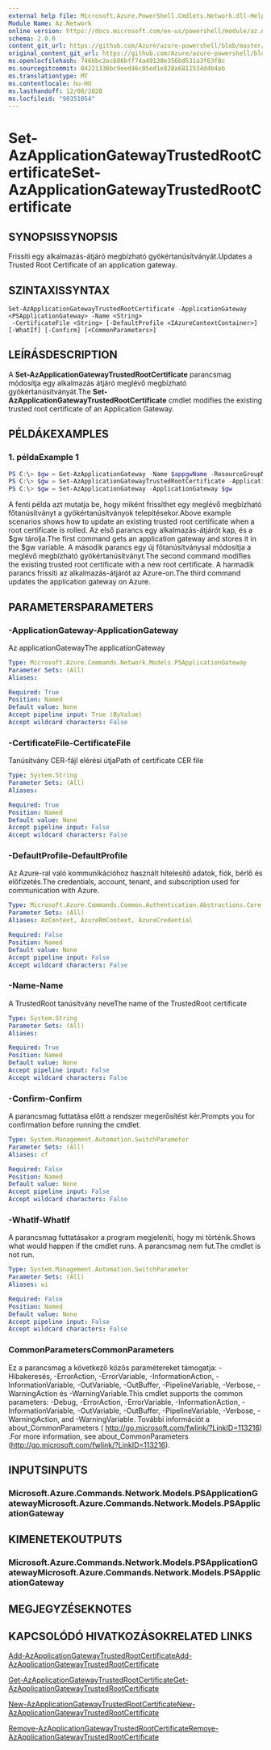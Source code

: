 ```yaml
---
external help file: Microsoft.Azure.PowerShell.Cmdlets.Network.dll-Help.xml
Module Name: Az.Network
online version: https://docs.microsoft.com/en-us/powershell/module/az.network/set-azapplicationgatewaytrustedrootcertificate
schema: 2.0.0
content_git_url: https://github.com/Azure/azure-powershell/blob/master/src/Network/Network/help/Set-AzApplicationGatewayTrustedRootCertificate.md
original_content_git_url: https://github.com/Azure/azure-powershell/blob/master/src/Network/Network/help/Set-AzApplicationGatewayTrustedRootCertificate.md
ms.openlocfilehash: 746bbc2ec606bff74a49130e356bd531a3f63f8c
ms.sourcegitcommit: 04221336bc9eed46c05ed1e828a6811534d4b4ab
ms.translationtype: MT
ms.contentlocale: hu-HU
ms.lasthandoff: 12/08/2020
ms.locfileid: "98351054"
---
```

# <span data-ttu-id="bbd27-101">Set-AzApplicationGatewayTrustedRootCertificate</span><span class="sxs-lookup"><span data-stu-id="bbd27-101">Set-AzApplicationGatewayTrustedRootCertificate</span></span>

## <span data-ttu-id="bbd27-102">SYNOPSIS</span><span class="sxs-lookup"><span data-stu-id="bbd27-102">SYNOPSIS</span></span>
<span data-ttu-id="bbd27-103">Frissíti egy alkalmazás-átjáró megbízható gyökértanúsítványát.</span><span class="sxs-lookup"><span data-stu-id="bbd27-103">Updates a Trusted Root Certificate of an application gateway.</span></span>

## <span data-ttu-id="bbd27-104">SZINTAXIS</span><span class="sxs-lookup"><span data-stu-id="bbd27-104">SYNTAX</span></span>

```
Set-AzApplicationGatewayTrustedRootCertificate -ApplicationGateway <PSApplicationGateway> -Name <String>
 -CertificateFile <String> [-DefaultProfile <IAzureContextContainer>] [-WhatIf] [-Confirm] [<CommonParameters>]
```

## <span data-ttu-id="bbd27-105">LEÍRÁS</span><span class="sxs-lookup"><span data-stu-id="bbd27-105">DESCRIPTION</span></span>
<span data-ttu-id="bbd27-106">A **Set-AzApplicationGatewayTrustedRootCertificate** parancsmag módosítja egy alkalmazás átjáró meglévő megbízható gyökértanúsítványát.</span><span class="sxs-lookup"><span data-stu-id="bbd27-106">The **Set-AzApplicationGatewayTrustedRootCertificate** cmdlet modifies the existing trusted root certificate of an Application Gateway.</span></span>

## <span data-ttu-id="bbd27-107">PÉLDÁK</span><span class="sxs-lookup"><span data-stu-id="bbd27-107">EXAMPLES</span></span>

### <span data-ttu-id="bbd27-108">1. példa</span><span class="sxs-lookup"><span data-stu-id="bbd27-108">Example 1</span></span>
```powershell
PS C:\> $gw = Get-AzApplicationGateway -Name $appgwName -ResourceGroupName $resgpName
PS C:\> $gw = Set-AzApplicationGatewayTrustedRootCertificate -ApplicationGateway $gw -Name $certName --CertificateFile ".\rootCAUpdated.cer"
PS C:\> $gw = Set-AzApplicationGateway -ApplicationGateway $gw
```

<span data-ttu-id="bbd27-109">A fenti példa azt mutatja be, hogy miként frissíthet egy meglévő megbízható főtanúsítványt a gyökértanúsítványok telepítésekor.</span><span class="sxs-lookup"><span data-stu-id="bbd27-109">Above example scenarios shows how to update an existing trusted root certificate when a root certificate is rolled.</span></span>
<span data-ttu-id="bbd27-110">Az első parancs egy alkalmazás-átjárót kap, és a $gw tárolja.</span><span class="sxs-lookup"><span data-stu-id="bbd27-110">The first command gets an application gateway and stores it in the $gw variable.</span></span>
<span data-ttu-id="bbd27-111">A második parancs egy új főtanúsítványsal módosítja a meglévő megbízható gyökértanúsítványt.</span><span class="sxs-lookup"><span data-stu-id="bbd27-111">The second command modifies the existing trusted root certificate with a new root certificate.</span></span>
<span data-ttu-id="bbd27-112">A harmadik parancs frissíti az alkalmazás-átjárót az Azure-on.</span><span class="sxs-lookup"><span data-stu-id="bbd27-112">The third command updates the application gateway on Azure.</span></span>

## <span data-ttu-id="bbd27-113">PARAMETERS</span><span class="sxs-lookup"><span data-stu-id="bbd27-113">PARAMETERS</span></span>

### <span data-ttu-id="bbd27-114">-ApplicationGateway</span><span class="sxs-lookup"><span data-stu-id="bbd27-114">-ApplicationGateway</span></span>
<span data-ttu-id="bbd27-115">Az applicationGateway</span><span class="sxs-lookup"><span data-stu-id="bbd27-115">The applicationGateway</span></span>

```yaml
Type: Microsoft.Azure.Commands.Network.Models.PSApplicationGateway
Parameter Sets: (All)
Aliases:

Required: True
Position: Named
Default value: None
Accept pipeline input: True (ByValue)
Accept wildcard characters: False
```

### <span data-ttu-id="bbd27-116">-CertificateFile</span><span class="sxs-lookup"><span data-stu-id="bbd27-116">-CertificateFile</span></span>
<span data-ttu-id="bbd27-117">Tanúsítvány CER-fájl elérési útja</span><span class="sxs-lookup"><span data-stu-id="bbd27-117">Path of certificate CER file</span></span>

```yaml
Type: System.String
Parameter Sets: (All)
Aliases:

Required: True
Position: Named
Default value: None
Accept pipeline input: False
Accept wildcard characters: False
```

### <span data-ttu-id="bbd27-118">-DefaultProfile</span><span class="sxs-lookup"><span data-stu-id="bbd27-118">-DefaultProfile</span></span>
<span data-ttu-id="bbd27-119">Az Azure-ral való kommunikációhoz használt hitelesítő adatok, fiók, bérlő és előfizetés.</span><span class="sxs-lookup"><span data-stu-id="bbd27-119">The credentials, account, tenant, and subscription used for communication with Azure.</span></span>

```yaml
Type: Microsoft.Azure.Commands.Common.Authentication.Abstractions.Core.IAzureContextContainer
Parameter Sets: (All)
Aliases: AzContext, AzureRmContext, AzureCredential

Required: False
Position: Named
Default value: None
Accept pipeline input: False
Accept wildcard characters: False
```

### <span data-ttu-id="bbd27-120">-Name</span><span class="sxs-lookup"><span data-stu-id="bbd27-120">-Name</span></span>
<span data-ttu-id="bbd27-121">A TrustedRoot tanúsítvány neve</span><span class="sxs-lookup"><span data-stu-id="bbd27-121">The name of the TrustedRoot certificate</span></span>

```yaml
Type: System.String
Parameter Sets: (All)
Aliases:

Required: True
Position: Named
Default value: None
Accept pipeline input: False
Accept wildcard characters: False
```

### <span data-ttu-id="bbd27-122">-Confirm</span><span class="sxs-lookup"><span data-stu-id="bbd27-122">-Confirm</span></span>
<span data-ttu-id="bbd27-123">A parancsmag futtatása előtt a rendszer megerősítést kér.</span><span class="sxs-lookup"><span data-stu-id="bbd27-123">Prompts you for confirmation before running the cmdlet.</span></span>

```yaml
Type: System.Management.Automation.SwitchParameter
Parameter Sets: (All)
Aliases: cf

Required: False
Position: Named
Default value: None
Accept pipeline input: False
Accept wildcard characters: False
```

### <span data-ttu-id="bbd27-124">-WhatIf</span><span class="sxs-lookup"><span data-stu-id="bbd27-124">-WhatIf</span></span>
<span data-ttu-id="bbd27-125">A parancsmag futtatásakor a program megjeleníti, hogy mi történik.</span><span class="sxs-lookup"><span data-stu-id="bbd27-125">Shows what would happen if the cmdlet runs.</span></span>
<span data-ttu-id="bbd27-126">A parancsmag nem fut.</span><span class="sxs-lookup"><span data-stu-id="bbd27-126">The cmdlet is not run.</span></span>

```yaml
Type: System.Management.Automation.SwitchParameter
Parameter Sets: (All)
Aliases: wi

Required: False
Position: Named
Default value: None
Accept pipeline input: False
Accept wildcard characters: False
```

### <span data-ttu-id="bbd27-127">CommonParameters</span><span class="sxs-lookup"><span data-stu-id="bbd27-127">CommonParameters</span></span>
<span data-ttu-id="bbd27-128">Ez a parancsmag a következő közös paramétereket támogatja: -Hibakeresés, -ErrorAction, -ErrorVariable, -InformationAction, -InformationVariable, -OutVariable, -OutBuffer, -PipelineVariable, -Verbose, -WarningAction és -WarningVariable.</span><span class="sxs-lookup"><span data-stu-id="bbd27-128">This cmdlet supports the common parameters: -Debug, -ErrorAction, -ErrorVariable, -InformationAction, -InformationVariable, -OutVariable, -OutBuffer, -PipelineVariable, -Verbose, -WarningAction, and -WarningVariable.</span></span> <span data-ttu-id="bbd27-129">További információt a about_CommonParameters ( http://go.microsoft.com/fwlink/?LinkID=113216) .</span><span class="sxs-lookup"><span data-stu-id="bbd27-129">For more information, see about_CommonParameters (http://go.microsoft.com/fwlink/?LinkID=113216).</span></span>

## <span data-ttu-id="bbd27-130">INPUTS</span><span class="sxs-lookup"><span data-stu-id="bbd27-130">INPUTS</span></span>

### <span data-ttu-id="bbd27-131">Microsoft.Azure.Commands.Network.Models.PSApplicationGateway</span><span class="sxs-lookup"><span data-stu-id="bbd27-131">Microsoft.Azure.Commands.Network.Models.PSApplicationGateway</span></span>

## <span data-ttu-id="bbd27-132">KIMENETEK</span><span class="sxs-lookup"><span data-stu-id="bbd27-132">OUTPUTS</span></span>

### <span data-ttu-id="bbd27-133">Microsoft.Azure.Commands.Network.Models.PSApplicationGateway</span><span class="sxs-lookup"><span data-stu-id="bbd27-133">Microsoft.Azure.Commands.Network.Models.PSApplicationGateway</span></span>

## <span data-ttu-id="bbd27-134">MEGJEGYZÉSEK</span><span class="sxs-lookup"><span data-stu-id="bbd27-134">NOTES</span></span>

## <span data-ttu-id="bbd27-135">KAPCSOLÓDÓ HIVATKOZÁSOK</span><span class="sxs-lookup"><span data-stu-id="bbd27-135">RELATED LINKS</span></span>

[<span data-ttu-id="bbd27-136">Add-AzApplicationGatewayTrustedRootCertificate</span><span class="sxs-lookup"><span data-stu-id="bbd27-136">Add-AzApplicationGatewayTrustedRootCertificate</span></span>](./Add-AzApplicationGatewayTrustedRootCertificate.md)

[<span data-ttu-id="bbd27-137">Get-AzApplicationGatewayTrustedRootCertificate</span><span class="sxs-lookup"><span data-stu-id="bbd27-137">Get-AzApplicationGatewayTrustedRootCertificate</span></span>](./Get-AzApplicationGatewayTrustedRootCertificate.md)

[<span data-ttu-id="bbd27-138">New-AzApplicationGatewayTrustedRootCertificate</span><span class="sxs-lookup"><span data-stu-id="bbd27-138">New-AzApplicationGatewayTrustedRootCertificate</span></span>](./New-AzApplicationGatewayTrustedRootCertificate.md)

[<span data-ttu-id="bbd27-139">Remove-AzApplicationGatewayTrustedRootCertificate</span><span class="sxs-lookup"><span data-stu-id="bbd27-139">Remove-AzApplicationGatewayTrustedRootCertificate</span></span>](./Remove-AzApplicationGatewayTrustedRootCertificate.md)
